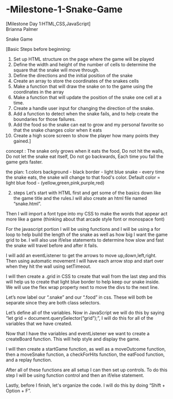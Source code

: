 # -Milestone-1-Snake-Game

[Milestone Day 1:HTML,CSS,JavaScript]                                              
Brianna Palmer 

Snake Game

[Basic Steps before beginning:
1. Set up HTML structure on the page where the game will be played
2. Define the width and height of the number of cells to determine the square that the snake will move through.
3. Define the directions and the initial position of the snake
4. Create an array to store the coordinates of the snakes cells
5. Make a function that will draw the snake on to the game using the coordinates in the array 
6. Make a function that will update the position of the snake one cell at a time.
7. Create a handle user input for changing the direction of the snake.
8. Add a function to detect when the snake fails, and to help create the boundaries for those failures.
9. Add the food so the snake can eat to grow and my personal favorite so that the snake changes color when it eats
10. Create a high score screen to show the player how many points they gained.]


concept : 
The snake only grows when it eats the food, 
Do not hit the walls, 
Do not let the snake eat itself, 
Do not go backwards, 
Each time you fail the game gets faster.

the plan:
1.colors 
background - black 
border - light blue
snake - every time the snake eats, the snake will change to that food's color. Default color = light blue
food - (yellow,green,pink,purple,red)

2. steps 
Let’s start with HTML first and get some of the  basics down like the game title and the rules.I will also create an html file named “snake.html”. 

Then I will import a font type into my CSS to make the words that appear act more like a game (thinking about that arcade style font or monospace font)

For the javascript portion I will be using functions and I will be using a for loop to help build the length of the snake as well as how big I want the game grid to be. I will also use if/else statements to determine how slow and fast the snake will travel before and after it fails.

I will add an eventListener to get the arrows to move up,down,left,right. Then using automatic movement I will have each arrow stop and start over when they hit the wall using setTimeout.

I will then create a .grid in CSS to create that wall from the last step and this will help us to create that light blue border to help keep our snake inside. We will use the flex wrap property next to move the divs to the next line.

Let’s now label our “.snake” and our “.food” in css. These will both be separate since they are both class selectors. 

Let’s define all of the variables. Now in JavaScript we will do this by saying “let grid = document.querySelector(“grid”);”, I will do this for all of the variables that we have created.

Now that I have the variables and eventListener we want to create a createBoard function. This will help style and display the game.

I will then create a startGame function, as well as a moveOutcome function, then a moveSnake function, a checkForHits function, the eatFood function, and a replay function. 

After all of these functions are all setup I can then set up controls. To do this step I will be using function control and then an if/else statement.

Lastly, before I finish, let's organize the code. I will do this by doing “Shift + Option + F”.

